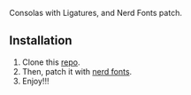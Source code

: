 
Consolas with Ligatures, and Nerd Fonts patch.

## Installation
1. Clone this [repo](https://github.com/somq/consolas-ligaturized).
2. Then, patch it with [nerd fonts](https://github.com/ryanoasis/nerd-fonts#option-8-patch-your-own-font).
3. Enjoy!!!
